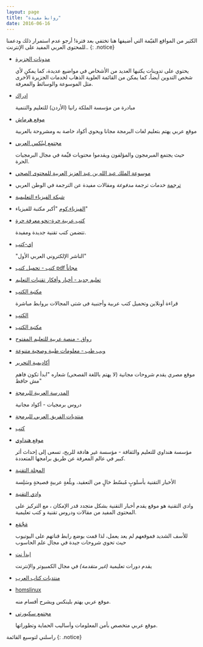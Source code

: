 ```yaml
---
layout: page
title: "روابط مفيدة"
date: 2016-06-16
---
```



الكثير من المواقع القيّمة التي أضيفها هنا تختفي بعد فترة! أرجو عدم استمرار ذلك ودعمنا للمحتوى العربي المفيد على الإنترنت..
{: .notice}

* [مدونات الجزيرة](http://blogs.aljazeera.net/)

	يحتوي على تدوينات يكتبها العديد من الأشخاص في مواضيع عديدة، كما يمكن ﻷي شخص التدوين أيضاً، كما يمكن من القائمة العلوية الذهاب لخدمات الجزيرة الأخرى مثل الموسوعة والوسائط والمعرفة.

* [إدراك](https://www.edraak.org/)
	
	 مبادرة من مؤسسة الملكة رانيا (الأردن) للتعليم والتنمية


* [موقع هرماش](https://harmash.com)

	موقع عربي يهتم بتعليم لغات البرمجة مجانا ويحوي أكواد خاصة به ومشروحة بالعربية

* [مجتمع لينُكس العربي](http://linuxac.org)
	
	حيث يجتمع المبرمجون والمؤلفون ويقدموا محتويات قيِّمة في مجال البرمجيات الحرة.


* [موسوعة الملك عبد الله بن عبد العزيز العربية للمحتوى الصحي](http://kaahe.org)


* [ترجمة](http://www.trgamah.com) خدمات ترجمة *مدفوعة* ومقالات مفيدة عن الترجمة في الوطن العربي

* [شبكة الفيزياء التعليمية](http://www.hazemsakeek.net)
* [الفيزياء.كوم](https://zoom-teach.blogspot.com) "أكبر مكتبة للفيزياء"

* [كتب عربية حرة-نحو معرفة حرة](http://librebooks.org/)

	تتضمن كتب تقنية جديدة ومفيدة.


* [إي-كتب](http://www.e-kutub.com/)

	"الناشر الإلكتروني العربي الأول"

* [كتب - تحميل كتب pdf مجاناً](http://www.kutubpdf.org/)

* [تعليم جديد - أخبار وأفكار تقنيات التعليم](http://www.new-educ.com/)

* [مكتبة الكتب](http://www.books-cloud.com/)

	قراءة أونلاين وتحميل كتب عربية وأجنبية فى شتى المجالات بروابط مباشرة

* [الكتب](http://www.alkottob.com/)

* [مكتبة الكتب](http://download-pdf-ebooks.org/)

* [رواق - منصة عربية للتعليم المفتوح](https://www.rwaq.org/)

* [ويب طب - معلومات طبية وصحية متنوعة](https://www.webteb.com/)

* [أكاديمية التحرير](http://tahriracademy.org/)

	موقع مصري يقدم شروحات مجانية (لا يهتم باللغة الفصحى) شعاره "ابدأ تكون فاهم مش حافظ"

* [المدرسة العربية للبرمجة](http://geek4arab.com/)

	دروس برمجيات - أكواد مجانية

* [منتديات الفريق العربي للبرمجة](http://arabteam2000-forum.com/)

* [كتب](http://www.kutub.info/)

* [موقع هنداوي](http://hindawi.org)
	
	مؤسسة هنداوي للتعليم والثقافة - مؤسسة غير هادفة للربح، تسعى إلى إحداث أثر كبير في عالم المعرفة عن طريق برامجها المتعددة. 

* [المجلة التقنية](http://www.it-scoop.com/)

	 الأخبار التقنية بأسلوبٍ مُبسّط خالٍ من التعقيد، وبلُغةٍ عربيةٍ فصيحةٍ وسَلِسة

* [وادي التقنية](http://itwadi.com)

	وادي التقنية هو موقع يقدم أخبار التقنية بشكل متجدد قدر الإمكان ، مع التركيز على المحتوى المفيد من مقالات ودروس تقنية و كتب تعليمية.


* [مَجْمَع](https://www.youtube.com/user/Mjma3Academy)

	للأسف الشديد فموقعهم لم يعد يعمل، لذا قمت بوضع رابط قناتهم على اليوتيوب حيث تحوي شروحات جيدة في مجال علم الحاسوب

* [ابدأ نت](http://ibdaanet.blogspot.com/)

	يقدم دورات تعليمية *(غير متقدمة)* في مجال الكمبيوتر والإنترنت

* [منتديات كتاب العرب](http://forums.arabsbook.com/)

* [homslinux](http://www.homslinux.com/) 

	موقع عربي يهتم بلينكس ويشرح أقسام منه.

* [مجتمع سكيورتي](http://www.isecur1ty.org/)

	موقع عربي متخصص بأمن المعلومات وأساليب الحماية وتطوراتها.

راسلني لتوسيع القائمة
{: .notice}
